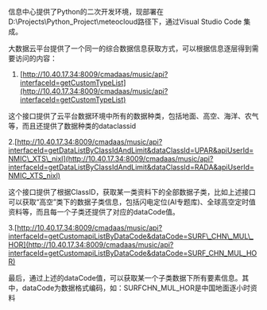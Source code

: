 信息中心提供了Python的二次开发环境，现部署在D:\Projects\Python\_Project\meteocloud路径下，通过Visual Studio Code 集成。

大数据云平台提供了一个同一的综合数据信息获取方式，可以根据信息逐层得到需要访问的内容：

1. [http://10.40.17.34:8009/cmadaas/music/api?interfaceId=getCustomTypeList](http://10.40.17.34:8009/cmadaas/music/api?interfaceId=getCustomTypeList)

这个接口提供了云平台数据环境中所有的数据种类，包括地面、高空、海洋、农气等，而且还提供了数据种类的dataclassid

2.[http://10.40.17.34:8009/cmadaas/music/api?interfaceId=getDataListByClassIdAndLimit&dataClassId=UPAR&apiUserId=NMIC\_XTS\_nixl](http://10.40.17.34:8009/cmadaas/music/api?interfaceId=getDataListByClassIdAndLimit&dataClassId=RADA&apiUserId=NMIC_XTS_nixl)

这个接口提供了根据ClassID，获取某一类资料下的全部数据子类，比如上述接口可以获取“高空”类下的数据子类信息，包括闪电定位\(AI专题库\)、全球高空定时值资料等，而且每一个子类还提供了对应的dataCode值。

3.[http://10.40.17.34:8009/cmadaas/music/api?interfaceId=getCustomapiListByDataCode&dataCode=SURF\_CHN\_MUL\_HOR](http://10.40.17.34:8009/cmadaas/music/api?interfaceId=getCustomapiListByDataCode&dataCode=SURF_CHN_MUL_HOR)

最后，通过上述的dataCode值，可以获取某一个子类数据下所有要素信息。其中，dataCode为数据格式编码，如：SURFCHN\_MUL\_HOR是中国地面逐小时资料

